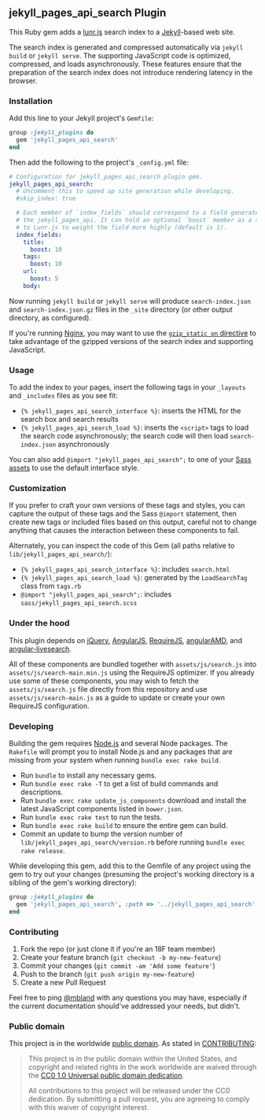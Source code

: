 ## jekyll_pages_api_search Plugin

This Ruby gem adds a [lunr.js](http://lunrjs.com) search index to a
[Jekyll](http://jekyllrb.com/)-based web site.

The search index is generated and compressed automatically via `jekyll
build` or `jekyll serve`. The supporting JavaScript code is optimized,
compressed, and loads asynchronously. These features ensure that the
preparation of the search index does not introduce rendering latency in the
browser.

### Installation

Add this line to your Jekyll project's `Gemfile`:

```ruby
group :jekyll_plugins do
  gem 'jekyll_pages_api_search'
end
```

Then add the following to the project's `_config.yml` file:

```yaml
# Configuration for jekyll_pages_api_search plugin gem.
jekyll_pages_api_search:
  # Uncomment this to speed up site generation while developing.
  #skip_index: true

  # Each member of `index_fields` should correspond to a field generated by
  # the jekyll_pages_api. It can hold an optional `boost` member as a signal
  # to Lunr.js to weight the field more highly (default is 1).
  index_fields:
    title:
      boost: 10
    tags:
      boost: 10
    url:
      boost: 5
    body:
```

Now running `jekyll build` or `jekyll serve` will produce `search-index.json`
and `search-index.json.gz` files in the `_site` directory (or other output
directory, as configured).

If you're running [Nginx](http://nginx.org), you may want to use the
[`gzip_static on`
directive](http://nginx.org/en/docs/http/ngx_http_gzip_static_module.html)
to take advantage of the gzipped versions of the search index and supporting
JavaScript.

### Usage

To add the index to your pages, insert the following tags in your `_layouts`
and `_includes` files as you see fit:

- `{% jekyll_pages_api_search_interface %}`: inserts the HTML for the search
  box and search results
- `{% jekyll_pages_api_search_load %}`: inserts the `<script>` tags to load
  the search code asynchronously; the search code will then load
  `search-index.json` asynchronously

You can also add `@import "jekyll_pages_api_search";` to one of your [Sass
assets](http://jekyllrb.com/docs/assets/) to use the default interface style.

### Customization

If you prefer to craft your own versions of these tags and styles, you can
capture the output of these tags and the Sass `@import` statement, then create
new tags or included files based on this output, careful not to change
anything that causes the interaction between these components to fail.

Alternately, you can inspect the code of this Gem (all paths relative to
`lib/jekyll_pages_api_search/`):

- `{% jekyll_pages_api_search_interface %}`: includes `search.html`
- `{% jekyll_pages_api_search_load %}`: generated by the `LoadSearchTag` class
  from `tags.rb`
- `@import "jekyll_pages_api_search";`: includes
  `sass/jekyll_pages_api_search.scss`

### Under the hood

This plugin depends on [jQuery](https://jquery.com/),
[AngularJS](https://angularjs.org/), [RequireJS](http://requirejs.org/),
[angularAMD](https://github.com/marcoslin/angularAMD), and
[angular-livesearch](https://github.com/mauriciogentile/angular-livesearch).

All of these components are bundled together with `assets/js/search.js` into
`assets/js/search-main.min.js` using the RequireJS optimizer. If you already
use some of these components, you may wish to fetch the `assets/js/search.js`
file directly from this repository and use `assets/js/search-main.js` as a
guide to update or create your own RequireJS configuration.

### Developing

Building the gem requires [Node.js](https://nodejs.org/) and several Node
packages. The `Rakefile` will prompt you to install Node.js and any packages
that are missing from your system when running `bundle exec rake build`.

* Run `bundle` to install any necessary gems.
* Run `bundle exec rake -T` to get a list of build commands and descriptions.
* Run `bundle exec rake update_js_components` download and install the latest
  JavaScript components listed in `bower.json`.
* Run `bundle exec rake test` to run the tests.
* Run `bundle exec rake build` to ensure the entire gem can build.
* Commit an update to bump the version number of
  `lib/jekyll_pages_api_search/version.rb` before running `bundle exec rake
  release`.

While developing this gem, add this to the Gemfile of any project using the
gem to try out your changes (presuming the project's working directory is a
sibling of the gem's working directory):

```ruby
group :jekyll_plugins do
  gem 'jekyll_pages_api_search', :path => '../jekyll_pages_api_search'
end
```

### Contributing

1. Fork the repo (or just clone it if you're an 18F team member)
2. Create your feature branch (`git checkout -b my-new-feature`)
3. Commit your changes (`git commit -am 'Add some feature'`)
4. Push to the branch (`git push origin my-new-feature`)
5. Create a new Pull Request

Feel free to ping [@mbland](https://github.com/mbland) with any questions you
may have, especially if the current documentation should've addressed your
needs, but didn't.

### Public domain

This project is in the worldwide [public domain](LICENSE.md). As stated in
[CONTRIBUTING](CONTRIBUTING.md):

> This project is in the public domain within the United States, and copyright
> and related rights in the work worldwide are waived through the
> [CC0 1.0 Universal public domain dedication](https://creativecommons.org/publicdomain/zero/1.0/).
>
> All contributions to this project will be released under the CC0 dedication.
> By submitting a pull request, you are agreeing to comply with this waiver of
> copyright interest.
